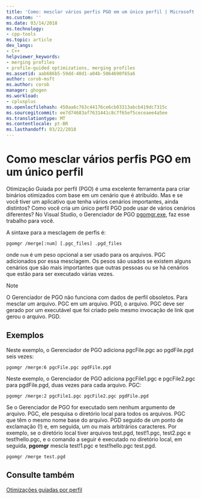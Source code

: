 ```yaml
---
title: 'Como: mesclar vários perfis PGO em um único perfil | Microsoft Docs'
ms.custom: ''
ms.date: 03/14/2018
ms.technology:
- cpp-tools
ms.topic: article
dev_langs:
- C++
helpviewer_keywords:
- merging profiles
- profile-guided optimizations, merging profiles
ms.assetid: aab686b5-59dd-40d1-a04b-5064690f65a6
author: corob-msft
ms.author: corob
manager: ghogen
ms.workload:
- cplusplus
ms.openlocfilehash: 450aa6c763c44176ce6cb03313abcb419dc7315c
ms.sourcegitcommit: ee7d74683af7631441c8c7f65ef5ceceaee4a5ee
ms.translationtype: MT
ms.contentlocale: pt-BR
ms.lasthandoff: 03/22/2018
---
```

# <a name="how-to-merge-multiple-pgo-profiles-into-a-single-profile"></a>Como mesclar vários perfis PGO em um único perfil

Otimização Guiada por perfil (PGO) é uma excelente ferramenta para criar binários otimizados com base em um cenário que é atribuído. Mas e se você tiver um aplicativo que tenha vários cenários importantes, ainda distintos? Como você cria um único perfil PGO pode usar de vários cenários diferentes? No Visual Studio, o Gerenciador de PGO [pgomgr.exe](pgomgr.md), faz esse trabalho para você.

A sintaxe para a mesclagem de perfis é:

`pgomgr /merge[:num] [.pgc_files] .pgd_files`

onde `num` é um peso opcional a ser usado para os arquivos. PGC adicionados por essa mesclagem. Os pesos são usados se existem alguns cenários que são mais importantes que outras pessoas ou se há cenários que estão para ser executado várias vezes.

> [!NOTE]
> O Gerenciador de PGO não funciona com dados de perfil obsoletos. Para mesclar um arquivo. PGC em um arquivo. PGD, o arquivo. PGC deve ser gerado por um executável que foi criado pelo mesmo invocação de link que gerou o arquivo. PGD.

## <a name="examples"></a>Exemplos

Neste exemplo, o Gerenciador de PGO adiciona pgcFile.pgc ao pgdFile.pgd seis vezes:

`pgomgr /merge:6 pgcFile.pgc pgdFile.pgd`

Neste exemplo, o Gerenciador de PGO adiciona pgcFile1.pgc e pgcFile2.pgc para pgdFile.pgd, duas vezes para cada arquivo. PGC:

`pgomgr /merge:2 pgcFile1.pgc pgcFile2.pgc pgdFile.pgd`

Se o Gerenciador de PGO for executado sem nenhum argumento de arquivo. PGC, ele pesquisa o diretório local para todos os arquivos. PGC que têm o mesmo nome base do arquivo. PGD seguido de um ponto de exclamação (!) e, em seguida, um ou mais arbitrários caracteres. Por exemplo, se o diretório local tiver arquivos test.pgd, test!1.pgc, test2.pgc e test!hello.pgc, e o comando a seguir é executado no diretório local, em seguida, **pgomgr** mescla test!1.pgc e test!hello.pgc test.pgd.

`pgomgr /merge test.pgd`

## <a name="see-also"></a>Consulte também

[Otimizações guiadas por perfil](../../build/reference/profile-guided-optimizations.md)

